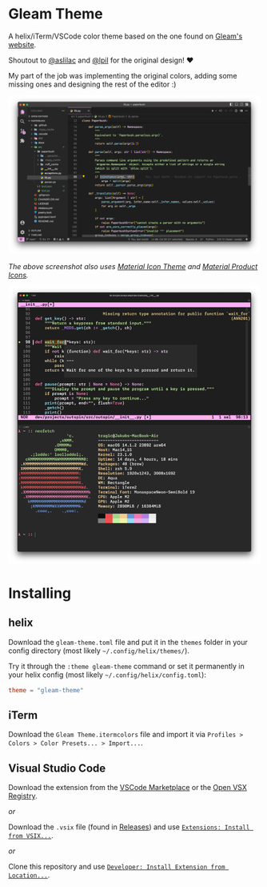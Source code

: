 # Gleam Theme

A helix/iTerm/VSCode color theme based on the one found on [Gleam's website](https://gleam.run). 

Shoutout to [@aslilac](https://github.com/aslilac) and
[@lpil](https://github.com/lpil) for the original design! ❤️

My part of the job was implementing the original colors, adding some missing
ones and designing the rest of the editor :)

![Screenshot showing the Gleam Theme in VSCode](assets/vscode.png)

*The above screenshot also uses [Material Icon Theme](https://marketplace.visualstudio.com/items?itemName=PKief.material-icon-theme) and [Material Product Icons](https://marketplace.visualstudio.com/items?itemName=PKief.material-product-icons).*

![Screenshot showing the Gleam Theme in VSCode](assets/helix-iterm.png)
<br>

# Installing

## helix

Download the `gleam-theme.toml` file and put it in the `themes` folder in your config directory (most likely `~/.config/helix/themes/`).

Try it through the `:theme gleam-theme` command or set it permanently in your helix config (most likely `~/.config/helix/config.toml`):
```toml
theme = "gleam-theme"
```

## iTerm

Download the `Gleam Theme.itermcolors` file and import it via `Profiles > Colors > Color Presets... > Import...`.

## Visual Studio Code

Download the extension from the [VSCode Marketplace](https://marketplace.visualstudio.com/items?itemName=trag1c.gleam-theme) or the [Open VSX Registry](https://open-vsx.org/extension/trag1c/gleam-theme).

*or*

Download the `.vsix` file (found in [Releases](https://github.com/trag1c/gleam-theme/releases)) and use
[`Extensions: Install from VSIX...`](https://code.visualstudio.com/docs/editor/extension-marketplace#_install-from-a-vsix).

*or*

Clone this repository and use
[`Developer: Install Extension from Location...`](https://code.visualstudio.com/updates/v1_74#_install-an-extension-located-on-disk).